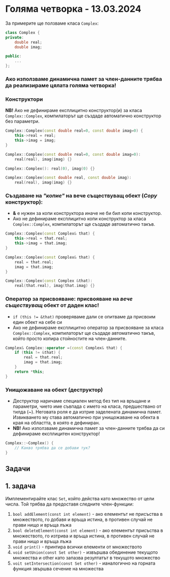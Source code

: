 # Голяма четворка - 13.03.2024


За примерите ще ползваме класа `Complex`:
```cpp
class Complex {
private:
    double real;
    double imag;

public:
    ...
};
```
### **Ако използваме динамична памет за член-данните трябва да реализираме цялата голяма четворка!**

### Конструктори

**NB!** Ако не дефинираме експлицитно конструктор(и) за класа `Complex::Complex`, компилаторът ще създаде автоматично конструктор без параметри.  

```cpp
Complex::Complex(const double real=0, const double imag=0) {
    this->real = real;
    this->imag = imag;
}
```

```cpp
Complex::Complex(const double real=0, const double imag=0):
    real(real), imag(imag) {}
```

```cpp
Complex::Complex(): real(0), imag(0) {}

Complex::Complex(const double real, const double imag):
    real(real), imag(imag) {}
```


### Създаване на _"копие"_ на вече съществуващ обект (_Copy_ конструктор):

- **&** e нужен за копи конструктора иначе не би бил копи конструктор.
- Ако не дефинираме експлицитно копи конструктор за класа `Complex::Complex`, компилаторът ще създаде автоматично такъв.  

```cpp
Complex::Complex(const Complex& that) {
    this->real = that.real;
    this->imag = that.imag;
}
```

```cpp
Complex::Complex(const Complex& that) {
    real = that.real;
    imag = that.imag;
}
```

```cpp
Complex::Complex(const Complex &that):
    real(that.real), imag(that.imag) {}
```


###  Оператор за присвояване: присвояване на _**вече съществуващ**_ обект от даден клас!

-  `if (this != &that)` проверяваме дали се опитваме да присвоим един обект на себе си
- Ако не дефинираме експлицитно оператор за присвояване за класа `Complex::Complex`, компилаторът ще създаде автоматично такъв, който просто копира стойностите на член-данните.  

```cpp
Complex& Complex::operator =(const Complex& that) {
    if (this != &that) {
        real = that.real;
        imag = that.imag;
    }
    return *this;
}
```

###  Унищожаване на обект (деструктор)

- Деструктор наричаме специален метод без тип на връщане и параметри, чието име съвпада с името на класа, предшествано от тилда (~). Неговата роля е да изтрие заделената динамична памет. Извикването му става автоматично при унищожаване на обекта в края на областта, в която е дефиниран.
- **NB!** Ако използваме динамична памет за член-данните трябва да си дефинираме експлицитен конструктор!

```cpp
Complex::~Complex() {
    // Какво трябва да се добави тук?
}
```


## Задачи
## 1. задача
Имплементирайте клас `Set`, който действа като множество от цели числа. Той трябва да предоставя следните член-функции: 
1. `bool addElement(const int element)` - ако елементът не присъства в множеството, го добавя и връща истина, в противен случай не прави нищо и връща лъжа
2. `bool deleteElement(const int element)` - ако елементът присъства в множеството, го изтрива и връща истина, в противен случай не прави нищо и връща лъжа
3. `void print()` - принтира всички елементи от множеството
4. `void setUnion(const Set other)` - извършва обединение текущото множества и other като запазва резултатът в текущото множество
5. `voit setIntersection(const Set other)` - ианалогично на горната функция звършва сечение на множества
